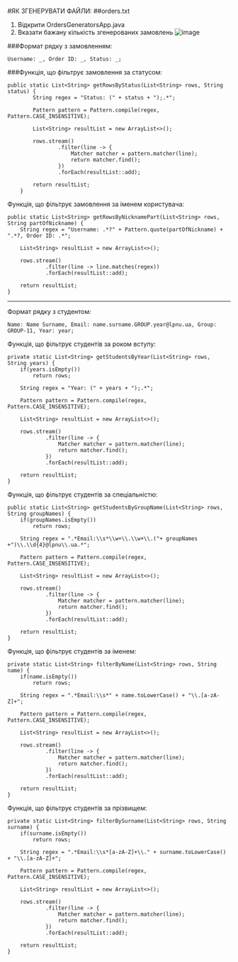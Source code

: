 #ЯК ЗГЕНЕРУВАТИ ФАЙЛИ:
##orders.txt
1. Відкрити OrdersGeneratorsApp.java
2. Вказати бажану кількість згенерованих замовлень
   ![image](https://github.com/user-attachments/assets/89fe22e7-fa34-408f-a2b9-242500445ecf)



###Формат рядку з замовленням:
```
Username: _, Order ID: _, Status: _;
```
###Функція, що фільтрує замовлення за статусом:
```
public static List<String> getRowsByStatus(List<String> rows, String status) {
        String regex = "Status: (" + status + ");.*";

        Pattern pattern = Pattern.compile(regex, Pattern.CASE_INSENSITIVE);

        List<String> resultList = new ArrayList<>();

        rows.stream()
                .filter(line -> {
                    Matcher matcher = pattern.matcher(line);
                    return matcher.find();
                })
                .forEach(resultList::add);

        return resultList;
    }
```
Функція, що фільтрує замовлення за іменем користувача:
```
public static List<String> getRowsByNicknamePart(List<String> rows, String partOfNickname) {
    String regex = "Username: .*?" + Pattern.quote(partOfNickname) + ".*?, Order ID: .*";

    List<String> resultList = new ArrayList<>();

    rows.stream()
            .filter(line -> line.matches(regex))
            .forEach(resultList::add);

    return resultList;
}
```
---

Формат рядку з студентом:
```
Name: Name Surname, Email: name.surname.GROUP.year@lpnu.ua, Group: GROUP-11, Year: year;
```
Функція, що фільтрує студентів за роком вступу:
```
private static List<String> getStudentsByYear(List<String> rows, String years) {
    if(years.isEmpty())
        return rows;

    String regex = "Year: (" + years + ");.*";

    Pattern pattern = Pattern.compile(regex, Pattern.CASE_INSENSITIVE);

    List<String> resultList = new ArrayList<>();

    rows.stream()
            .filter(line -> {
                Matcher matcher = pattern.matcher(line);
                return matcher.find();
            })
            .forEach(resultList::add);

    return resultList;
}
```
Функція, що фільтрує студентів за спеціальністю:
```
public static List<String> getStudentsByGroupName(List<String> rows, String groupNames) {
    if(groupNames.isEmpty())
        return rows;

    String regex = ".*Email:\\s*\\w+\\.\\w+\\.("+ groupNames +")\\.\\d{4}@lpnu\\.ua.*";

    Pattern pattern = Pattern.compile(regex, Pattern.CASE_INSENSITIVE);

    List<String> resultList = new ArrayList<>();

    rows.stream()
            .filter(line -> {
                Matcher matcher = pattern.matcher(line);
                return matcher.find();
            })
            .forEach(resultList::add);

    return resultList;
}
```
Функція, що фільтрує студентів за іменем:
```
private static List<String> filterByName(List<String> rows, String name) {
    if(name.isEmpty())
        return rows;

    String regex = ".*Email:\\s*" + name.toLowerCase() + "\\.[a-zA-Z]+";

    Pattern pattern = Pattern.compile(regex, Pattern.CASE_INSENSITIVE);

    List<String> resultList = new ArrayList<>();

    rows.stream()
            .filter(line -> {
                Matcher matcher = pattern.matcher(line);
                return matcher.find();
            })
            .forEach(resultList::add);

    return resultList;
}
```
Функція, що фільтрує студентів за прізвищем:
```
private static List<String> filterBySurname(List<String> rows, String surname) {
    if(surname.isEmpty())
        return rows;

    String regex = ".*Email:\\s*[a-zA-Z]+\\." + surname.toLowerCase() + "\\.[a-zA-Z]+";

    Pattern pattern = Pattern.compile(regex, Pattern.CASE_INSENSITIVE);

    List<String> resultList = new ArrayList<>();

    rows.stream()
            .filter(line -> {
                Matcher matcher = pattern.matcher(line);
                return matcher.find();
            })
            .forEach(resultList::add);

    return resultList;
}
```
